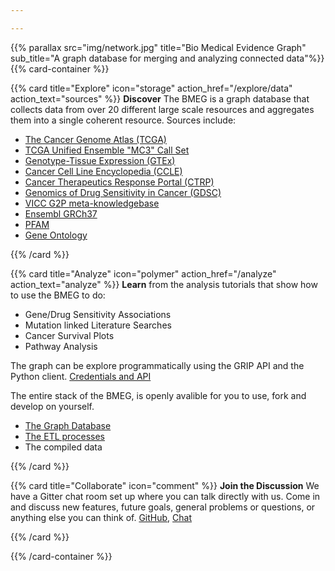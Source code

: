 ```yaml
---

---
```


{{% parallax src="img/network.jpg" title="Bio Medical Evidence Graph" sub_title="A graph database for merging and analyzing connected data"%}}
{{% card-container %}}

{{% card title="Explore" icon="storage"
    action_href="/explore/data" action_text="sources"
%}}
**Discover** The BMEG is a graph database that collects data from over 20 different large scale
resources and aggregates them into a single coherent resource. Sources include:

 - [The Cancer Genome Atlas (TCGA)](https://cancergenome.nih.gov/)
 - [TCGA Unified Ensemble "MC3" Call Set](http://synapse.org/MC3)
 - [Genotype-Tissue Expression (GTEx)](https://gtexportal.org/home/)
 - [Cancer Cell Line Encyclopedia (CCLE)](https://portals.broadinstitute.org/ccle)
 - [Cancer Therapeutics Response Portal (CTRP)](https://portals.broadinstitute.org/ctrp/)
 - [Genomics of Drug Sensitivity in Cancer (GDSC)](https://www.cancerrxgene.org/)
 - [VICC G2P meta-knowledgebase](https://search.cancervariants.org/)
 - [Ensembl GRCh37](https://grch37.ensembl.org/index.html)
 - [PFAM](https://pfam.xfam.org/)
 - [Gene Ontology](http://www.geneontology.org/)
 
{{% /card %}}

{{% card title="Analyze" icon="polymer"
    action_href="/analyze" action_text="analyze"
%}}
**Learn** from the analysis tutorials that show how to use the BMEG to do:

 - Gene/Drug Sensitivity Associations
 - Mutation linked Literature Searches
 - Cancer Survival Plots
 - Pathway Analysis

The graph can be explore programmatically using the GRIP API and the Python client. [Credentials and API](/analyze/getting_started)

The entire stack of the BMEG, is openly avalible for you to use, fork and develop on yourself.

 - [The Graph Database](https://github.com/bmeg/grip)
 - [The ETL processes](https://github.com/bmeg/bmeg-etl)
 - The compiled data

{{% /card %}}


{{% card title="Collaborate" icon="comment"
%}}
**Join the Discussion**
We have a Gitter chat room set up where you can talk directly with us. Come in and discuss new features, future goals, general problems or questions, or anything else you can think of.
<a target="_blank" href="https://github.com/bmeg/">GitHub</a>, <a target="_blank" href="https://gitter.im/bmeg/">Chat</a>

{{% /card %}}


{{% /card-container %}}
